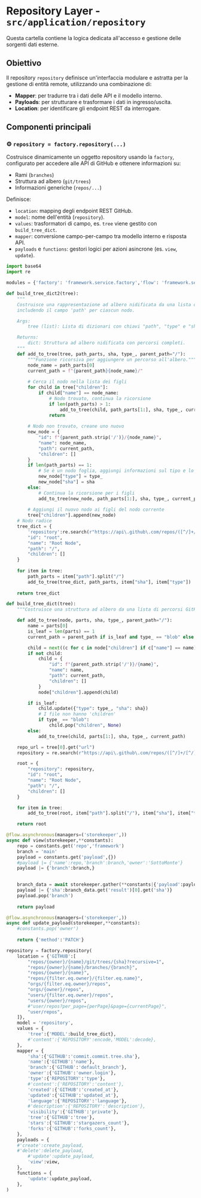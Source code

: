 # Repository Layer - `src/application/repository`

Questa cartella contiene la logica dedicata all'accesso e gestione delle sorgenti dati esterne.

## Obiettivo

Il repository `repository` definisce un'interfaccia modulare e astratta per la gestione di entità remote, utilizzando una combinazione di:
- **Mapper**: per tradurre tra i dati delle API e il modello interno.
- **Payloads**: per strutturare e trasformare i dati in ingresso/uscita.
- **Location**: per identificare gli endpoint REST da interrogare.

## Componenti principali

### ⚙️ `repository = factory.repository(...)`
Costruisce dinamicamente un oggetto repository usando la `factory`, configurato per accedere alle API di GitHub e ottenere informazioni su:
- Rami (`branches`)
- Struttura ad albero (`git/trees`)
- Informazioni generiche (`repos/...`)
  
Definisce:
- `location`: mapping degli endpoint REST GitHub.
- `model`: nome dell'entità (`repository`).
- `values`: trasformatori di campo, es. `tree` viene gestito con `build_tree_dict`.
- `mapper`: conversione campo-per-campo tra modello interno e risposta API.
- `payloads` e `functions`: gestori logici per azioni asincrone (es. `view`, `update`).

```python
import base64
import re

modules = {'factory': 'framework.service.factory','flow': 'framework.service.flow'}

def build_tree_dict2(tree):
    """
    Costruisce una rappresentazione ad albero nidificata da una lista di percorsi,
    includendo il campo 'path' per ciascun nodo.

    Args:
        tree (list): Lista di dizionari con chiavi "path", "type" e "sha".

    Returns:
        dict: Struttura ad albero nidificata con percorsi completi.
    """
    def add_to_tree(tree, path_parts, sha, type_, parent_path="/"):
        """Funzione ricorsiva per aggiungere un percorso all'albero."""
        node_name = path_parts[0]
        current_path = f"{parent_path}{node_name}/"
        
        # Cerca il nodo nella lista dei figli
        for child in tree["children"]:
            if child["name"] == node_name:
                # Nodo trovato, continua la ricorsione
                if len(path_parts) > 1:
                    add_to_tree(child, path_parts[1:], sha, type_, current_path)
                return
        
        # Nodo non trovato, creane uno nuovo
        new_node = {
            "id": f"{parent_path.strip('/')}/{node_name}",
            "name": node_name,
            "path": current_path,
            "children": []
        }
        if len(path_parts) == 1:
            # Se è un nodo foglia, aggiungi informazioni sul tipo e lo sha
            new_node["type"] = type_
            new_node["sha"] = sha
        else:
            # Continua la ricorsione per i figli
            add_to_tree(new_node, path_parts[1:], sha, type_, current_path)
        
        # Aggiungi il nuovo nodo ai figli del nodo corrente
        tree["children"].append(new_node)
    # Nodo radice
    tree_dict = {
        'repository':re.search(r"https://api\.github\.com/repos/([^/]+/[^/]+)/", tree[0].get('url')).group(1),
        "id": "root",
        "name": "Root Node",
        "path": "/",
        "children": []
    }
    
    for item in tree:
        path_parts = item["path"].split("/")
        add_to_tree(tree_dict, path_parts, item["sha"], item["type"])
    
    return tree_dict

def build_tree_dict(tree):
    """Costruisce una struttura ad albero da una lista di percorsi GitHub, con 'path' che esclude il nome file nei file."""

    def add_to_tree(node, parts, sha, type_, parent_path="/"):
        name = parts[0]
        is_leaf = len(parts) == 1
        current_path = parent_path if is_leaf and type_ == "blob" else f"{parent_path}{name}/"

        child = next((c for c in node["children"] if c["name"] == name), None)
        if not child:
            child = {
                "id": f"{parent_path.strip('/')}/{name}",
                "name": name,
                "path": current_path,
                "children": []
            }
            node["children"].append(child)

        if is_leaf:
            child.update({"type": type_, "sha": sha})
            # I file non hanno 'children'
            if type_ == "blob":
                child.pop("children", None)
        else:
            add_to_tree(child, parts[1:], sha, type_, current_path)

    repo_url = tree[0].get("url")
    repository = re.search(r"https://api\.github\.com/repos/([^/]+/[^/]+)/", repo_url).group(1)

    root = {
        "repository": repository,
        "id": "root",
        "name": "Root Node",
        "path": "/",
        "children": []
    }

    for item in tree:
        add_to_tree(root, item["path"].split("/"), item["sha"], item["type"])

    return root

@flow.asynchronous(managers=('storekeeper',))
async def view(storekeeper,**constants):
    repo = constants.get('repo','framework')
    branch = 'main'
    payload = constants.get('payload',{})
    #payload |= {'name':repo,'branch':branch,'owner':'SottoMonte'}
    payload |= {'branch':branch,}

    
    branch_data = await storekeeper.gather(**constants|{'payload':payload})
    payload |= {'sha':branch_data.get('result')[0].get('sha')}
    payload.pop('branch')
    
    return payload

@flow.asynchronous(managers=('storekeeper',))
async def update_payload(storekeeper,**constants):
    #constants.pop('owner')
    
    return {'method':'PATCH'}

repository = factory.repository(
    location = {'GITHUB':[
        "repos/{owner}/{name}/git/trees/{sha}?recursive=1",
        "repos/{owner}/{name}/branches/{branch}",
        "repos/{owner}/{name}",
        "repos/{filter.eq.owner}/{filter.eq.name}",
        "orgs/{filter.eq.owner}/repos",
        "orgs/{owner}/repos",
        "users/{filter.eq.owner}/repos",
        "users/{owner}/repos",
        #"user/repos?per_page={perPage}&page={currentPage}",
        "user/repos",
    ]},
    model = 'repository',
    values = {
        'tree':{'MODEL':build_tree_dict},
        #'content':{'REPOSITORY':encode,'MODEL':decode},
    },
    mapper = {
        'sha':{'GITHUB':'commit.commit.tree.sha'},
        'name':{'GITHUB':'name'},
        'branch':{'GITHUB':'default_branch'},
        'owner':{'GITHUB':'owner.login'},
        'type':{'REPOSITORY':'type'},
        #'content':{'REPOSITORY':'content'},
        'created':{'GITHUB':'created_at'},
        'updated':{'GITHUB':'updated_at'},
        'language':{'REPOSITORY':'language'},
        #'description':{'REPOSITORY':'description'},
        'visibility':{'GITHUB':'private'},
        'tree':{'GITHUB':'tree'},
        'stars':{'GITHUB':'stargazers_count'},
        'forks':{'GITHUB':'forks_count'},
    },
    payloads = {
    #'create':create_payload,
    #'delete':delete_payload,
        #'update':update_payload,
        'view':view,
    },
    functions = {
        'update':update_payload,
    },
)
```
